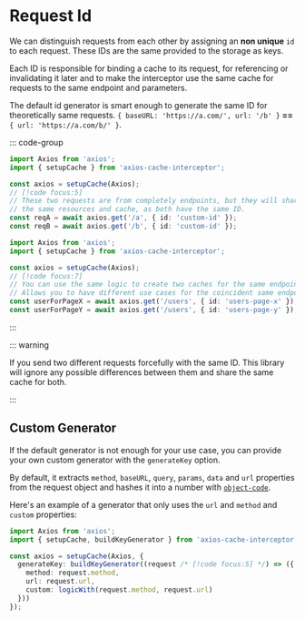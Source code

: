 # Request Id

We can distinguish requests from each other by assigning an **non unique** `id` to each
request. These IDs are the same provided to the storage as keys.

Each ID is responsible for binding a cache to its request, for referencing or invalidating
it later and to make the interceptor use the same cache for requests to the same endpoint
and parameters.

The default id generator is smart enough to generate the same ID for theoretically same
requests. `{ baseURL: 'https://a.com/', url: '/b' }` **==** `{ url: 'https://a.com/b/' }`.

::: code-group

```ts [Different requests]
import Axios from 'axios';
import { setupCache } from 'axios-cache-interceptor';

const axios = setupCache(Axios);
// [!code focus:5]
// These two requests are from completely endpoints, but they will share
// the same resources and cache, as both have the same ID.
const reqA = await axios.get('/a', { id: 'custom-id' });
const reqB = await axios.get('/b', { id: 'custom-id' });
```

```ts [Different contexts]
import Axios from 'axios';
import { setupCache } from 'axios-cache-interceptor';

const axios = setupCache(Axios);
// [!code focus:7]
// You can use the same logic to create two caches for the same endpoint.
// Allows you to have different use cases for the coincident same endpoint.
const userForPageX = await axios.get('/users', { id: 'users-page-x' });
const userForPageY = await axios.get('/users', { id: 'users-page-y' });
```

:::

::: warning

If you send two different requests forcefully with the same ID. This library will ignore
any possible differences between them and share the same cache for both.

:::

## Custom Generator

If the default generator is not enough for your use case, you can provide your own custom
generator with the `generateKey` option.

By default, it extracts `method`, `baseURL`, `query`, `params`, `data` and `url` properties from
the request object and hashes it into a number with
[`object-code`](https://www.npmjs.com/package/object-code).

Here's an example of a generator that only uses the `url` and `method` and `custom`
properties:

```ts
import Axios from 'axios';
import { setupCache, buildKeyGenerator } from 'axios-cache-interceptor';

const axios = setupCache(Axios, {
  generateKey: buildKeyGenerator((request /* [!code focus:5] */) => ({
    method: request.method,
    url: request.url,
    custom: logicWith(request.method, request.url)
  }))
});
```
